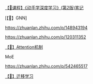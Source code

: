 [【🚀课程】《动手学深度学习》(第2版)笔记](detail/DeepLearning/《动手学深度学习》/动手学深度学习(2版).md)



[【🚀】GNN]

https://zhuanlan.zhihu.com/p/148943194

https://zhuanlan.zhihu.com/p/120311352



[【🚀】Attention机制](detail/DeepLearning/Attention机制.md)



MoE

https://zhuanlan.zhihu.com/p/542465517



[【🚀】迁移学习](detail/DeepLearning/迁移学习.md)
